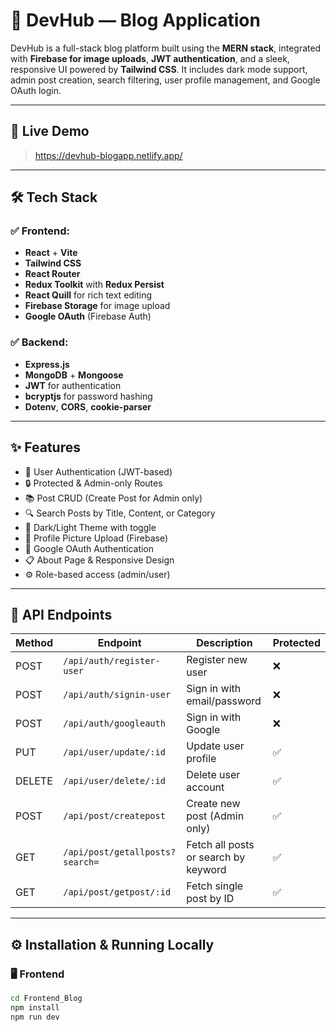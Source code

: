 # 🚀 DevHub — Blog Application

DevHub is a full-stack blog platform built using the **MERN stack**, integrated with **Firebase for image uploads**, **JWT authentication**, and a sleek, responsive UI powered by **Tailwind CSS**. It includes dark mode support, admin post creation, search filtering, user profile management, and Google OAuth login.

---

## 📸 Live Demo

>https://devhub-blogapp.netlify.app/

---

## 🛠️ Tech Stack

### ✅ Frontend:
- **React** + **Vite**
- **Tailwind CSS**
- **React Router**
- **Redux Toolkit** with **Redux Persist**
- **React Quill** for rich text editing
- **Firebase Storage** for image upload
- **Google OAuth** (Firebase Auth)

### ✅ Backend:
- **Express.js**
- **MongoDB** + **Mongoose**
- **JWT** for authentication
- **bcryptjs** for password hashing
- **Dotenv**, **CORS**, **cookie-parser**

---

## ✨ Features

- 🔐 User Authentication (JWT-based)
- 🔒 Protected & Admin-only Routes
- 📚 Post CRUD (Create Post for Admin only)
- 🔍 Search Posts by Title, Content, or Category
- 🌙 Dark/Light Theme with toggle
- 📸 Profile Picture Upload (Firebase)
- 🧠 Google OAuth Authentication
- 📋 About Page & Responsive Design
- ⚙️ Role-based access (admin/user)

---

## 📮 API Endpoints

| Method | Endpoint                          | Description                          | Protected |
|--------|-----------------------------------|--------------------------------------|-----------|
| POST   | `/api/auth/register-user`         | Register new user                    | ❌        |
| POST   | `/api/auth/signin-user`           | Sign in with email/password          | ❌        |
| POST   | `/api/auth/googleauth`            | Sign in with Google                  | ❌        |
| PUT    | `/api/user/update/:id`            | Update user profile                  | ✅        |
| DELETE | `/api/user/delete/:id`            | Delete user account                  | ✅        |
| POST   | `/api/post/createpost`            | Create new post (Admin only)         | ✅        |
| GET    | `/api/post/getallposts?search=`   | Fetch all posts or search by keyword | ✅        |
| GET    | `/api/post/getpost/:id`           | Fetch single post by ID              | ✅        |

---

## ⚙️ Installation & Running Locally

### 🖥️ Frontend

```bash
cd Frontend_Blog
npm install
npm run dev
